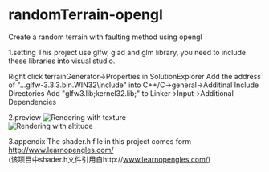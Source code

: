 # randomTerrain-opengl
Create a random terrain with faulting method using opengl  

1.setting
This project use glfw, glad and glm library, you need to include these libraries into visual studio.

Right click terrainGenerator->Properties in SolutionExplorer
Add the address of "...glfw-3.3.3.bin.WIN32\include" into C++/C->general->Additinal Include Directories
Add "glfw3.lib;kernel32.lib;" to Linker->Input->Additional Dependencies


2.preview
![Rendering with texture](https://i.loli.net/2021/03/23/LBxw6vdMklAVTpU.png)   
![Rendering with altitude](https://i.loli.net/2021/03/23/JSrLub1C8UEdRQ3.png)  


3.appendix
The shader.h file in this project comes form http://www.learnopengles.com/  
(该项目中shader.h文件引用自http://www.learnopengles.com/)
